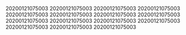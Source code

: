 20200121075003
20200121075003
20200121075003
20200121075003
20200121075003
20200121075003
20200121075003
20200121075003
20200121075003
20200121075003
20200121075003
20200121075003
20200121075003
20200121075003
20200121075003
